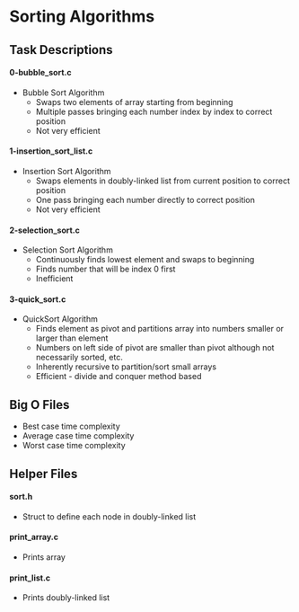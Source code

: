 # Sorting Algorithms

## Task Descriptions

#### 0-bubble_sort.c
- Bubble Sort Algorithm
	- Swaps two elements of array starting from beginning
	- Multiple passes bringing each number index by index to correct position
	- Not very efficient

#### 1-insertion_sort_list.c
- Insertion Sort Algorithm
	- Swaps elements in doubly-linked list from current position to correct position
	- One pass bringing each number directly to correct position
	- Not very efficient

#### 2-selection_sort.c
- Selection Sort Algorithm
	- Continuously finds lowest element and swaps to beginning
	- Finds number that will be index 0 first
	- Inefficient

#### 3-quick_sort.c
- QuickSort Algorithm
	- Finds element as pivot and partitions array into numbers smaller or larger than element
	- Numbers on left side of pivot are smaller than pivot although not necessarily sorted, etc.
	- Inherently recursive to partition/sort small arrays
	- Efficient - divide and conquer method based

## Big O Files

- Best case time complexity
- Average case time complexity
- Worst case time complexity

## Helper Files

#### sort.h
- Struct to define each node in doubly-linked list

#### print_array.c
- Prints array

#### print_list.c
- Prints doubly-linked list
